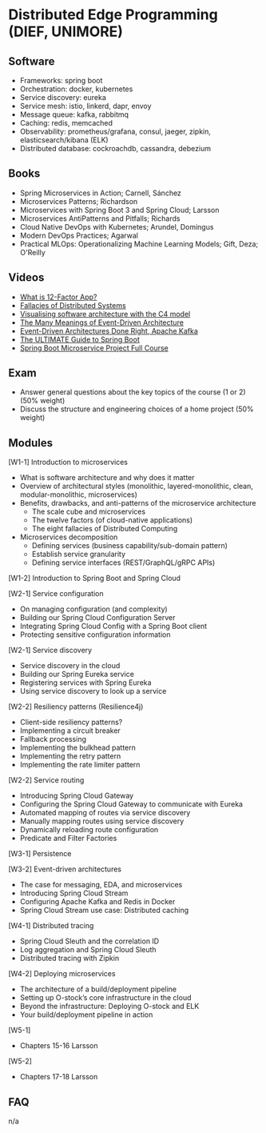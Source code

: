 # Distributed Edge Programming (DIEF, UNIMORE)

## Software
* Frameworks: spring boot
* Orchestration: docker, kubernetes
* Service discovery: eureka
* Service mesh: istio, linkerd, dapr, envoy
* Message queue: kafka, rabbitmq
* Caching: redis, memcached 
* Observability: prometheus/grafana, consul, jaeger, zipkin, elasticsearch/kibana (ELK)
* Distributed database: cockroachdb, cassandra, debezium

## Books
* Spring Microservices in Action; Carnell, Sánchez
* Microservices Patterns; Richardson
* Microservices with Spring Boot 3 and Spring Cloud; Larsson
* Microservices AntiPatterns and Pitfalls; Richards
* Cloud Native DevOps with Kubernetes; Arundel, Domingus
* Modern DevOps Practices; Agarwal
* Practical MLOps: Operationalizing Machine Learning Models; Gift, Deza; O'Reilly

## Videos
* [What is 12-Factor App?](https://www.youtube.com/watch?v=1OhmRmMsGdQ)
* [Fallacies of Distributed Systems](https://www.youtube.com/watch?v=8fRzZtJ_SLk&list=PL1DZqeVwRLnD3EjyciYAO82dT9Owiq8I5)
* [Visualising software architecture with the C4 model](https://www.youtube.com/watch?v=x2-rSnhpw0g&t=11s)
* [The Many Meanings of Event-Driven Architecture](https://www.youtube.com/watch?v=STKCRSUsyP0)
* [Event-Driven Architectures Done Right, Apache Kafka](https://www.youtube.com/watch?v=A_mstzRGfIE)
* [The ULTIMATE Guide to Spring Boot](https://www.youtube.com/watch?v=Nv2DERaMx-4)
* [Spring Boot Microservice Project Full Course](https://www.youtube.com/watch?v=mPPhcU7oWDU)

## Exam
* Answer general questions about the key topics of the course (1 or 2) (50% weight)
* Discuss the structure and engineering choices of a home project (50% weight)

## Modules
[W1-1] Introduction to microservices
* What is software architecture and why does it matter 
* Overview of architectural styles (monolithic, layered-monolithic, clean, modular-monolithic, microservices)
* Benefits, drawbacks, and anti-patterns of the microservice architecture
  * The scale cube and microservices
  * The twelve factors (of cloud-native applications)
  * The eight fallacies of Distributed Computing
* Microservices decomposition
  * Defining services (business capability/sub-domain pattern)
  * Establish service granularity
  * Defining service interfaces (REST/GraphQL/gRPC APIs)

[W1-2] Introduction to Spring Boot and Spring Cloud

[W2-1] Service configuration
* On managing configuration (and complexity)
* Building our Spring Cloud Configuration Server
* Integrating Spring Cloud Config with a Spring Boot client
* Protecting sensitive configuration information

[W2-1] Service discovery
* Service discovery in the cloud
* Building our Spring Eureka service
* Registering services with Spring Eureka
* Using service discovery to look up a service

[W2-2] Resiliency patterns (Resilience4j)
* Client-side resiliency patterns? 
* Implementing a circuit breaker
* Fallback processing
* Implementing the bulkhead pattern
* Implementing the retry pattern
* Implementing the rate limiter pattern

[W2-2] Service routing
* Introducing Spring Cloud Gateway
* Configuring the Spring Cloud Gateway to communicate with Eureka
* Automated mapping of routes via service discovery 
* Manually mapping routes using service discovery
* Dynamically reloading route configuration
* Predicate and Filter Factories 

[W3-1] Persistence

[W3-2] Event-driven architectures
* The case for messaging, EDA, and microservices
* Introducing Spring Cloud Stream
* Configuring Apache Kafka and Redis in Docker 
* Spring Cloud Stream use case: Distributed caching 

[W4-1] Distributed tracing 
* Spring Cloud Sleuth and the correlation ID
* Log aggregation and Spring Cloud Sleuth
* Distributed tracing with Zipkin 

[W4-2] Deploying microservices
* The architecture of a build/deployment pipeline
* Setting up O-stock’s core infrastructure in the cloud
* Beyond the infrastructure: Deploying O-stock and ELK
* Your build/deployment pipeline in action

[W5-1] 
* Chapters 15-16 Larsson

[W5-2] 
* Chapters 17-18 Larsson

## FAQ
n/a
